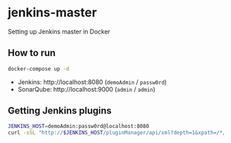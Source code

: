# jenkins-master

Setting up Jenkins master in Docker

## How to run

```bash
docker-compose up -d
```

- Jenkins: http://localhost:8080 (`demoAdmin` / `passw0rd`)
- SonarQube: http://localhost:9000 (`admin` / `admin`)

## Getting Jenkins plugins

```bash
JENKINS_HOST=demoAdmin:passw0rd@localhost:8080
curl -sSL "http://$JENKINS_HOST/pluginManager/api/xml?depth=1&xpath=/*/*/shortName|/*/*/version&wrapper=plugins" | perl -pe 's/.*?<shortName>([\w-]+).*?<version>([^<]+)()(<\/\w+>)+/\1 \2\n/g'|sed 's/ /:/' > plugins.txt
```